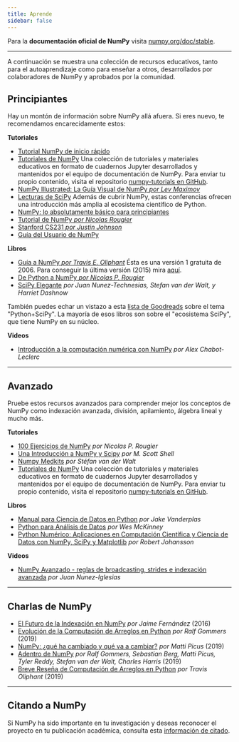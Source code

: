 ```yaml
---
title: Aprende
sidebar: false
---
```


Para la **documentación oficial de NumPy** visita [numpy.org/doc/stable](https://numpy.org/doc/stable).

***

A continuación se muestra una colección de recursos educativos, tanto para el autoaprendizaje como para enseñar a otros, desarrollados por colaboradores de NumPy y aprobados por la comunidad.

## Principiantes

Hay un montón de información sobre NumPy allá afuera. Si eres nuevo, te recomendamos encarecidamente estos:

<i class="fas fa-chalkboard"></i> **Tutoriales**

* [Tutorial NumPy de inicio rápido](https://numpy.org/devdocs/user/quickstart.html)
* [Tutoriales de NumPy](https://numpy.org/numpy-tutorials) Una colección de tutoriales y materiales educativos en formato de cuadernos Jupyter desarrollados y mantenidos por el equipo de documentación de NumPy. Para enviar tu propio contenido, visita el repositorio [numpy-tutorials en GitHub](https://github.com/numpy/numpy-tutorials).
* [NumPy Illustrated: La Guía Visual de NumPy *por Lev Maximov*](https://betterprogramming.pub/3b1d4976de1d?sk=57b908a77aa44075a49293fa1631dd9b)
* [Lecturas de SciPy](https://scipy-lectures.org/) Además de cubrir NumPy, estas conferencias ofrecen una introducción más amplia al ecosistema científico de Python.
* [NumPy: lo absolutamente básico para principiantes](https://numpy.org/devdocs/user/absolute_beginners.html)
* [Tutorial de NumPy *por Nicolas Rougier*](https://github.com/rougier/numpy-tutorial)
* [Stanford CS231 *por Justin Johnson*](http://cs231n.github.io/python-numpy-tutorial/)
* [Guía del Usuario de NumPy](https://numpy.org/devdocs)

<i class="fas fa-book"></i> **Libros**

* [Guía a NumPy *por Travis E. Oliphant*](https://web.mit.edu/dvp/Public/numpybook.pdf) Ésta es una versión 1 gratuita de 2006. Para conseguir la última versión (2015) mira [aquí](https://www.barnesandnoble.com/w/guide-to-numpy-travis-e-oliphant-phd/1122853007).
* [De Python a NumPy *por Nicolas P. Rougier*](https://www.labri.fr/perso/nrougier/from-python-to-numpy/)
* [SciPy Elegante](https://www.amazon.com/Elegant-SciPy-Art-Scientific-Python/dp/1491922877) *por Juan Nunez-Technesias, Stefan van der Walt, y Harriet Dashnow*

También puedes echar un vistazo a esta [lista de Goodreads](https://www.goodreads.com/shelf/show/python-scipy) sobre el tema "Python+SciPy". La mayoría de esos libros son sobre el "ecosistema SciPy", que tiene NumPy en su núcleo.

<i class="far fa-file-video"></i> **Videos**

* [Introducción a la computación numérica con NumPy](http://youtu.be/ZB7BZMhfPgk) *por Alex Chabot-Leclerc*

***

## Avanzado

Pruebe estos recursos avanzados para comprender mejor los conceptos de NumPy como indexación avanzada, división, apilamiento, álgebra lineal y mucho más.

<i class="fas fa-chalkboard"></i> **Tutoriales**

* [100 Ejercicios de NumPy](http://www.labri.fr/perso/nrougier/teaching/numpy.100/index.html) *por Nicolas P. Rougier*
* [Una Introducción a NumPy y Scipy](https://engineering.ucsb.edu/~shell/che210d/numpy.pdf) *por M. Scott Shell*
* [Numpy Medkits](http://mentat.za.net/numpy/numpy_advanced_slides/) *por Stéfan van der Walt*
* [Tutoriales de NumPy](https://numpy.org/numpy-tutorials) Una colección de tutoriales y materiales educativos en formato de cuadernos Jupyter desarrollados y mantenidos por el equipo de documentación de NumPy. Para enviar tu propio contenido, visita el repositorio [numpy-tutorials en GitHub](https://github.com/numpy/numpy-tutorials).

<i class="fas fa-book"></i> **Libros**

* [Manual para Ciencia de Datos en Python](https://www.amazon.com/Python-Data-Science-Handbook-Essential/dp/1491912057) *por Jake Vanderplas*
* [Python para Análisis de Datos](https://www.amazon.com/Python-Data-Analysis-Wrangling-Ipython/dp/1491957662) *por Wes McKinney*
* [Python Numérico: Aplicaciones en Computación Científica y Ciencia de Datos con NumPy, SciPy y Matplotlib](https://www.amazon.com/Numerical-Python-Scientific-Applications-Matplotlib/dp/1484242459) *por Robert Johansson*

<i class="far fa-file-video"></i> **Videos**

* [NumPy Avanzado - reglas de broadcasting, strides e indexación avanzada](https://www.youtube.com/watch?v=cYugp9IN1-Q) *por Juan Nunez-Iglesias*

***

## Charlas de NumPy

* [El Futuro de la Indexación en NumPy](https://www.youtube.com/watch?v=o0EacbIbf58) *por Jaime Fernández* (2016)
* [Evolución de la Computación de Arreglos en Python](https://www.youtube.com/watch?v=HVLPJnvInzM&t=10s) *por Ralf Gommers* (2019)
* [NumPy: ¿qué ha cambiado y qué va a cambiar?](https://www.youtube.com/watch?v=YFLVQFjRmPY) *por Matti Picus* (2019)
* [Adentro de NumPy](https://www.youtube.com/watch?v=dBTJD_FDVjU) *por Ralf Gommers, Sebastian Berg, Matti Picus, Tyler Reddy, Stefan van der Walt, Charles Harris* (2019)
* [Breve Reseña de Computación de Arreglos en Python](https://www.youtube.com/watch?v=f176j2g2eNc) *por Travis Oliphant* (2019)

***

## Citando a NumPy

Si NumPy ha sido importante en tu investigación y deseas reconocer el proyecto en tu publicación académica, consulta esta [información de citado](/citing-numpy).

